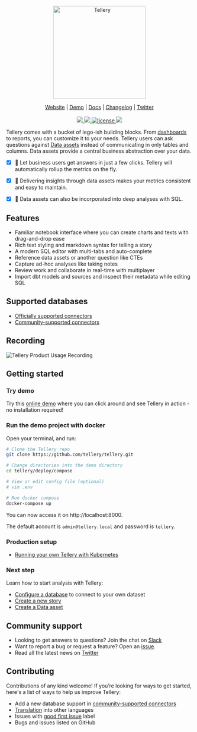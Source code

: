 <p align="center">
  <a href="https://tellery.io">
    <img src="https://tellery.io/img/logo-dark.png" width="250px" alt="Tellery" />
  </a>
</p>
<p align="center">
    <a href="https://tellery.io">Website</a> |
    <a href="https://demo.tellery.io">Demo</a> |
    <a href="https://tellery.io/docs">Docs</a> |
    <a href="https://tellery.io/docs/changelog">Changelog</a> |
    <a href="https://twitter.com/TelleryHQ">Twitter</a>
    <br /><br />
    <a href="https://github.com/tellery/tellery/actions/workflows/docker-tellery.yml">
        <img src="https://github.com/tellery/tellery/actions/workflows/docker-tellery.yml/badge.svg?branch=main" />
    </a>
    <a href="https://github.com/tellery/tellery/actions/workflows/codeql-analysis.yml">
        <img src="https://github.com/tellery/tellery/actions/workflows/codeql-analysis.yml/badge.svg" />
    </a>
    <a href="/LICENSE">
        <img alt="license" src="https://img.shields.io/github/license/tellery/tellery?logo=apache" alt="license" />
    </a>
    <a title="Crowdin" target="_blank" href="https://crowdin.com/project/tellery">
        <img src="https://badges.crowdin.net/tellery/localized.svg">
    </a>
</p>



Tellery comes with a bucket of lego-ish building blocks. From [dashboards](https://demo.tellery.io/story/L7LxDbPpXCL4BQ9QHx6T4) to reports, you can customize it to your needs. Tellery users can ask questions against [Data assets](https://demo.tellery.io/story/vtkequmHGz5QBD9WjVflU) instead of communicating in only tables and columns. Data assets provide a central business abstraction over your data.


- [x] 💎 Let business users get answers in just a few clicks. Tellery will automatically rollup the metrics on the fly.
- [x] 📏 Delivering insights through data assets makes your metrics consistent and easy to maintain.
- [x] 💪 Data assets can also be incorporated into deep analyses with SQL.



## Features

- Familiar notebook interface where you can create charts and texts with drag-and-drop ease
- Rich text styling and markdown syntax for telling a story
- A modern SQL editor with multi-tabs and auto-complete
- Reference data assets or another question like CTEs
- Capture ad-hoc analyses like taking notes
- Review work and collaborate in real-time with multiplayer
- Import dbt models and sources and inspect their metadata while editing SQL


## Supported databases

- [Officially supported connectors](https://tellery.io/docs/available-connectors)
- [Community-supported connectors](https://github.com/tellery/community-supported-connectors)


## Recording

![Tellery Product Usage Recording](https://tellery.io/img/home/tellery-usage-recording.gif)



## Getting started


### Try demo


Try this [online demo](https://demo.tellery.io) where you can click around and see Tellery in action - no installation required!


### Run the demo project with docker

Open your terminal, and run:

```bash
# Clone the Tellery repo
git clone https://github.com/tellery/tellery.git

# Change directories into the demo directory
cd tellery/deploy/compose

# View or edit config file (optional)
# vim .env

# Run docker compose
docker-compose up
```
You can now access it on http://localhost:8000.

The default account is `admin@tellery.local` and password is `tellery`.


### Production setup

- [Running your own Tellery with Kubernetes](https://tellery.io/docs/getting-started/production-setup)


### Next step

Learn how to start analysis with Tellery:

- [Configure a database](https://tellery.io/docs/how-to-use/configure-database/) to connect to your own dataset
- [Create a new story](https://tellery.io/docs/how-to-use/create-story)
- [Create a Data asset](https://demo.tellery.io/story/vtkequmHGz5QBD9WjVflU)


## Community support

- Looking to get answers to questions? Join the chat on [Slack](https://join.slack.com/t/telleryio/shared_invite/zt-s37tgvo7-QBdpggK_uG6QqJVWhSXlFg)
- Want to report a bug or request a feature? Open an [issue](/issues/new).
- Read all the latest news on [Twitter](https://twitter.com/telleryhq)


## Contributing


Contributions of any kind welcome! If you’re looking for ways to get started, here's a list of ways to help us improve Tellery:


- Add a new database support in [community-supported connectors](https://github.com/tellery/community-supported-connectors)
- [Translation](https://crowdin.com/project/tellery) into other languages
- Issues with [good first issue](https://github.com/tellery/tellery/issues?q=is%3Aissue+is%3Aopen+label%3A%22good+first+issue%22) label
- Bugs and issues listed on GitHub

